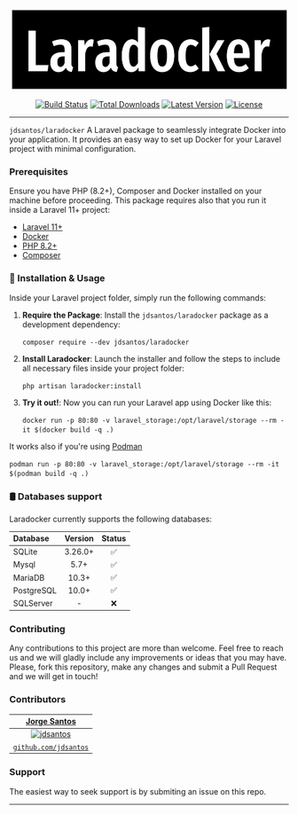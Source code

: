 <p align="center">
  <img src="https://raw.githubusercontent.com/jdsantos/laradocker/main/docs/logo.png" height="150" alt="Laradocker logo">
  <p align="center">
    <a href="https://github.com/jdsantos/laradocker/actions"><img src="https://img.shields.io/github/actions/workflow/status/jdsantos/laradocker/tests.yml?label=tests&style=round-square" alt="Build Status"></a>
    <a href="https://packagist.org/packages/jdsantos/laradocker"><img src="https://poser.pugx.org/jdsantos/laradocker/d/total.svg" alt="Total Downloads"></a>
    <a href="https://packagist.org/packages/jdsantos/laradocker"><img alt="Latest Version" src="https://img.shields.io/packagist/v/jdsantos/laradocker"></a>
    <a href="https://packagist.org/packages/jdsantos/laradocker"><img src="https://poser.pugx.org/jdsantos/laradocker/license.svg" alt="License"></a>
  </p>
</p>

---

`jdsantos/laradocker` A Laravel package to seamlessly integrate Docker into your application. It provides an easy way to set up Docker for your Laravel project with minimal configuration.

### Prerequisites

Ensure you have PHP (8.2+), Composer and Docker installed on your machine before proceeding. This package requires also that you run it inside a Laravel 11+ project:

- [Laravel 11+](https://getcomposer.org/download)
- [Docker](https://docs.docker.com/get-docker/)
- [PHP 8.2+](https://php.net/downloads)
- [Composer](https://getcomposer.org/download)

### 🚀 Installation & Usage

Inside your Laravel project folder, simply run the following commands:

1. **Require the Package**: Install the `jdsantos/laradocker` package as a development dependency:

   `composer require --dev jdsantos/laradocker`

2. **Install Laradocker**: Launch the installer and follow the steps to include all necessary files inside your project folder:

   `php artisan laradocker:install`

3. **Try it out!**: Now you can run your Laravel app using Docker like this:

   `docker run -p 80:80 -v laravel_storage:/opt/laravel/storage --rm -it $(docker build -q .)`

It works also if you're using [Podman](https://podman.io)

   `podman run -p 80:80 -v laravel_storage:/opt/laravel/storage --rm -it $(podman build -q .)`


### 🛢 Databases support

Laradocker currently supports the following databases:

 Database  | Version |  Status
:---------|:----------:|:----------:
SQLite            | 3.26.0+   |  ✅        
Mysql             | 5.7+      |  ✅     
MariaDB           | 10.3+     |  ✅    
PostgreSQL        | 10.0+     |  ✅  
SQLServer         | -         | ❌


### Contributing

Any contributions to this project are more than welcome. Feel free to reach us and we will gladly include any improvements or ideas that you may have.
Please, fork this repository, make any changes and submit a Pull Request and we will get in touch!

### Contributors

| <a href="http://jdsantos.github.io" target="_blank">**Jorge Santos**</a>
|:---:|
| [![jdsantos](https://avatars1.githubusercontent.com/u/1708961?v=3&s=50)](http://jdsantos.github.io)    | 
| <a href="https://github.com/jdsantos" target="_blank">`github.com/jdsantos`</a>

### Support

The easiest way to seek support is by submiting an issue on this repo.

---
